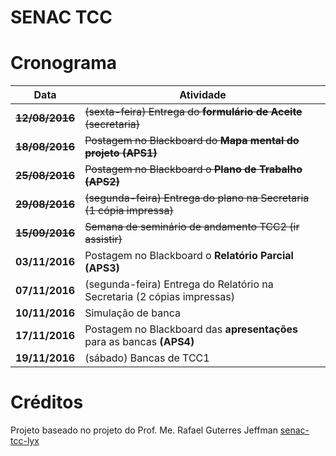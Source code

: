 SENAC TCC
=========

# Cronograma

|Data | Atividade|
|-----|-----|
| **~~12/08/2016~~** | ~~(sexta-feira) Entrega do **formulário de Aceite** (secretaria)~~ |
| **~~18/08/2016~~** | ~~Postagem no Blackboard do **Mapa mental do projeto** **(APS1)**~~ |
| **~~25/08/2016~~** | ~~Postagem no Blackboard o **Plano de Trabalho** **(APS2)**~~ |
| **~~29/08/2016~~** | ~~(segunda-feira) Entrega do plano na Secretaria (1 cópia impressa)~~ |
| **~~15/09/2016~~** | ~~Semana de seminário de andamento TCC2 (ir assistir)~~ |
| **03/11/2016** | Postagem no Blackboard o **Relatório Parcial** **(APS3)**  |
| **07/11/2016** | (segunda-feira) Entrega do Relatório na Secretaria (2 cópias impressas) |
| **10/11/2016** | Simulação de banca |
| **17/11/2016** | Postagem no Blackboard das **apresentações** para as bancas **(APS4)** |
| **19/11/2016** | (sábado) Bancas de TCC1 |

# Créditos
Projeto baseado no projeto do Prof. Me. Rafael Guterres Jeffman [senac-tcc-lyx](https://github.com/rafasgj/senac-tcc-lyx)

